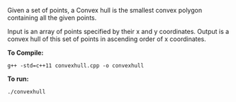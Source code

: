 Given a set of points, a Convex hull is the smallest convex polygon containing
all the given points.

Input is an array of points specified by their x and y coordinates.
Output is a convex hull of this set of points in ascending order of x coordinates.

**To Compile:**

`g++ -std=c++11 convexhull.cpp -o convexhull`

**To run:**

`./convexhull`

